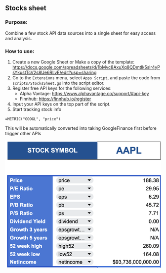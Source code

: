 ## Stocks sheet
### Purpose:
Combine a few stock API data sources into a single sheet for easy access and analysis.
### How to use:  
1. Create a new Google Sheet or Make a copy of the template: https://docs.google.com/spreadsheets/d/1bMvc8AxuXq8QDmtlk5slr4yPsYkustTcV2s8Ue6RLvE/edit?usp=sharing
2. Go to the `Extensions` menu, select `Apps Script`, and paste the code from `scripts/StocksSheet.gs` into the script editor.
3. Register free API keys for the following services:
   - Alpha Vantage: https://www.alphavantage.co/support/#api-key
   - Finnhub: https://finnhub.io/register
4. Input your API keys on the top part of the script.
5. Start tracking stock info
```google-sheets
=METRIC("GOOGL", "price")
```
This will be automatically converted into taking GoogleFinance first before trigger other APIs

![Sample-AAPL.png](images/Sample-AAPL.png)